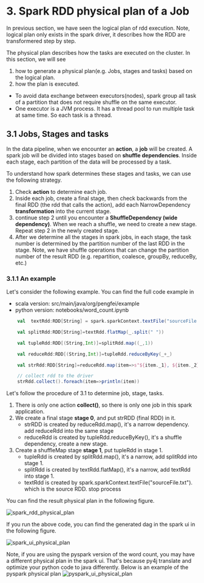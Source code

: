 # 3. Spark RDD physical plan of a Job

In previous section, we have seen the logical plan of rdd execution. Note, logical plan only exists in the spark driver, it describes
how the RDD are transformered step by step.


The physical plan describes how the tasks are executed on the cluster. In this section, we will see 
1. how to generate a physical plan(e.g. Jobs, stages and tasks) based on the logical plan.
2. how the plan is executed.

- To avoid data exchange between executors(nodes), spark group all task of a partition that does not require shuffle 
  on the same executor. 
- One executor is a JVM process. It has a thread pool to run multiple task at same time. So each task is a thread.

## 3.1 Jobs, Stages and tasks
In the data pipeline, when we encounter an **action**, a **job** will be created. A spark job will be divided into stages
based on **shuffle dependencies**. Inside each stage, each partition of the data will be processed by a task. 

To understand how spark determines these stages and tasks, we can use the following strategy.
1. Check **action** to determine each job.
2. Inside each job, create a final stage, then check backwards from the final RDD (the rdd that calls the action), add 
each NarrowDependency **transformation** into the current stage. 
3. continue step 2 until you encounter a **ShuffleDependency (wide dependency)**. When we reach a shuffle, we
need to create a new stage. Repeat step 2 in the newly created stage.
4. After we determine all the stages in spark jobs, in each stage, the task number is determined by the partition 
number of the last RDD in the stage. Note, we have shuffle operations that can change the partition number of the result RDD
(e.g. repartition, coalesce, groupBy, reduceBy, etc.)

### 3.1.1 An example 
Let's consider the following example. You can find the full code example in
- scala version: src/main/java/org/pengfei/example
- python version: notebooks/word_count.ipynb

```scala
    val  textRdd:RDD[String] = spark.sparkContext.textFile("sourceFile.txt")

    val splitRdd:RDD[String]=textRdd.flatMap(_.split(" "))

    val tupleRdd:RDD[(String,Int)]=splitRdd.map((_,1))

    val reduceRdd:RDD[(String,Int)]=tupleRdd.reduceByKey(_+_)

    val strRdd:RDD[String]=reduceRdd.map(item=>s"${item._1}, ${item._2}")

    // collect rdd to the driver
    strRdd.collect().foreach(item=>println(item))
```

Let's follow the procedure of 3.1 to determine job, stage, tasks.

1. There is only one action **collect()**, so there is only one job in this spark application.
2. We create a final stage **stage 0**, and put strRDD (final RDD) in it.
   - strRDD is created by reduceRdd.map(), it's a narrow dependency. add reduceRdd into the same stage
   - reduceRdd is created by tupleRdd.reduceByKey(), it's a shuffle dependency, create a new stage.
3. Create a shuffleMap stage **stage 1**, put tupleRdd in stage 1.
   - tupleRdd is created by splitRdd.map(), it's a narrow, add splitRdd into stage 1.
   - splitRdd is created by textRdd.flatMap(), it's a narrow, add textRdd into stage 1.
   - textRdd is created by spark.sparkContext.textFile("sourceFile.txt"). which is the source RDD. stop process

You can find the result physical plan in the following figure.

![spark_rdd_physical_plan](https://raw.githubusercontent.com/pengfei99/SparkInternals/main/img/spark_rdd_physical_plan.PNG)

If you run the above code, you can find the generated dag in the spark ui in the following figure.

![spark_ui_physical_plan](https://raw.githubusercontent.com/pengfei99/SparkInternals/main/img/spark_ui_phyical_plan.PNG)

Note, if you are using the pyspark version of the word count, you may have a different physical plan in the spark ui.
That's because py4j translate and optimize your python code to java differently.
Below is an example of the pyspark physical plan
![pyspark_ui_physical_plan](https://raw.githubusercontent.com/pengfei99/SparkInternals/main/img/pyspark_word_count_physical_plan.png)

